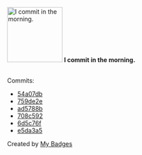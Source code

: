<img src="https://my-badges.github.io/my-badges/morning-commits.png" alt="I commit in the morning." title="I commit in the morning." width="128">
<strong>I commit in the morning.</strong>
<br><br>

Commits:

- <a href="https://github.com/Automattic/wordpress-activitypub/commit/54a07db7ff73deadc2ea429ab843fee0870ef87c">54a07db</a>
- <a href="https://github.com/Automattic/wordpress-activitypub/commit/759de2e0e33989b5c78bdf4f7cb14629e1ba5673">759de2e</a>
- <a href="https://github.com/Automattic/wordpress-activitypub/commit/ad5788ba3df1c4f4160478bf59727e26fbe5ef6c">ad5788b</a>
- <a href="https://github.com/Automattic/wordpress-activitypub/commit/708c592e63e1aa7300f1cb4b2fd91e59c9d948c1">708c592</a>
- <a href="https://github.com/Automattic/wordpress-activitypub/commit/6d5c76fb1aa3cdff6ab47d1380f843b3de33c5f0">6d5c76f</a>
- <a href="https://github.com/pfefferle/wordpress-open-search-document/commit/e5da3a5d09f1b3a298fcc3ba7b42e806116ca5a0">e5da3a5</a>


Created by <a href="https://github.com/my-badges/my-badges">My Badges</a>